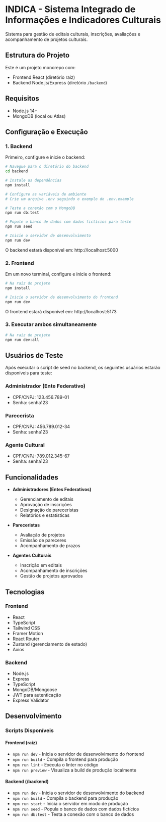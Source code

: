 # INDICA - Sistema Integrado de Informações e Indicadores Culturais

Sistema para gestão de editais culturais, inscrições, avaliações e acompanhamento de projetos culturais.

## Estrutura do Projeto

Este é um projeto monorepo com:
- Frontend React (diretório raiz)
- Backend Node.js/Express (diretório `/backend`)

## Requisitos

- Node.js 14+
- MongoDB (local ou Atlas)

## Configuração e Execução

### 1. Backend

Primeiro, configure e inicie o backend:

```bash
# Navegue para o diretório do backend
cd backend

# Instale as dependências
npm install

# Configure as variáveis de ambiente
# Crie um arquivo .env seguindo o exemplo do .env.example

# Teste a conexão com o MongoDB
npm run db:test

# Popule o banco de dados com dados fictícios para teste
npm run seed

# Inicie o servidor de desenvolvimento
npm run dev
```

O backend estará disponível em: http://localhost:5000

### 2. Frontend

Em um novo terminal, configure e inicie o frontend:

```bash
# Na raiz do projeto
npm install

# Inicie o servidor de desenvolvimento do frontend
npm run dev
```

O frontend estará disponível em: http://localhost:5173

### 3. Executar ambos simultaneamente

```bash
# Na raiz do projeto
npm run dev:all
```

## Usuários de Teste

Após executar o script de seed no backend, os seguintes usuários estarão disponíveis para teste:

### Administrador (Ente Federativo)
- CPF/CNPJ: 123.456.789-01
- Senha: senha123

### Parecerista
- CPF/CNPJ: 456.789.012-34
- Senha: senha123

### Agente Cultural
- CPF/CNPJ: 789.012.345-67
- Senha: senha123

## Funcionalidades

- **Administradores (Entes Federativos)**
  - Gerenciamento de editais
  - Aprovação de inscrições
  - Designação de pareceristas
  - Relatórios e estatísticas

- **Pareceristas**
  - Avaliação de projetos
  - Emissão de pareceres
  - Acompanhamento de prazos

- **Agentes Culturais**
  - Inscrição em editais
  - Acompanhamento de inscrições
  - Gestão de projetos aprovados

## Tecnologias

### Frontend
- React
- TypeScript
- Tailwind CSS
- Framer Motion
- React Router
- Zustand (gerenciamento de estado)
- Axios

### Backend
- Node.js
- Express
- TypeScript
- MongoDB/Mongoose
- JWT para autenticação
- Express Validator

## Desenvolvimento

### Scripts Disponíveis

#### Frontend (raiz)
- `npm run dev` - Inicia o servidor de desenvolvimento do frontend
- `npm run build` - Compila o frontend para produção
- `npm run lint` - Executa o linter no código
- `npm run preview` - Visualiza a build de produção localmente

#### Backend (/backend)
- `npm run dev` - Inicia o servidor de desenvolvimento do backend
- `npm run build` - Compila o backend para produção
- `npm run start` - Inicia o servidor em modo de produção
- `npm run seed` - Popula o banco de dados com dados fictícios
- `npm run db:test` - Testa a conexão com o banco de dados 